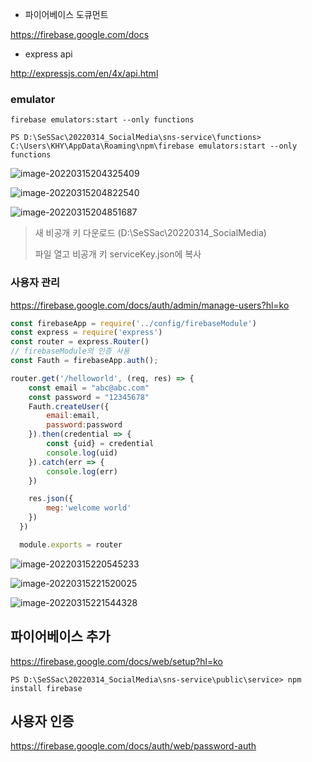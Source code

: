 

- 파이어베이스 도큐먼트

https://firebase.google.com/docs

- express api

http://expressjs.com/en/4x/api.html



### emulator

```
firebase emulators:start --only functions
```

```
PS D:\SeSSac\20220314_SocialMedia\sns-service\functions> C:\Users\KHY\AppData\Roaming\npm\firebase emulators:start --only functions 
```

![image-20220315204325409](C:\Users\KHY\AppData\Roaming\Typora\typora-user-images\image-20220315204325409.png)

![image-20220315204822540](C:\Users\KHY\AppData\Roaming\Typora\typora-user-images\image-20220315204822540.png)

![image-20220315204851687](C:\Users\KHY\AppData\Roaming\Typora\typora-user-images\image-20220315204851687.png)

> 새 비공개 키 다운로드 (D:\SeSSac\20220314_SocialMedia)
>
> 파일 열고 비공개 키 serviceKey.json에 복사



### 사용자 관리

https://firebase.google.com/docs/auth/admin/manage-users?hl=ko

```javascript
const firebaseApp = require('../config/firebaseModule')
const express = require('express')
const router = express.Router()
// firebaseModule의 인증 사용
const Fauth = firebaseApp.auth();

router.get('/helloworld', (req, res) => {
    const email = "abc@abc.com"
    const password = "12345678"
    Fauth.createUser({
        email:email,
        password:password
    }).then(credential => {
        const {uid} = credential
        console.log(uid)
    }).catch(err => {
        console.log(err)
    })

    res.json({
        meg:'welcome world'
    })
  })

  module.exports = router
```

![image-20220315220545233](C:\Users\KHY\AppData\Roaming\Typora\typora-user-images\image-20220315220545233.png)

![image-20220315221520025](C:\Users\KHY\AppData\Roaming\Typora\typora-user-images\image-20220315221520025.png)

![image-20220315221544328](C:\Users\KHY\AppData\Roaming\Typora\typora-user-images\image-20220315221544328.png)



## 파이어베이스 추가

https://firebase.google.com/docs/web/setup?hl=ko

```
PS D:\SeSSac\20220314_SocialMedia\sns-service\public\service> npm install firebase
```



## 사용자 인증

https://firebase.google.com/docs/auth/web/password-auth